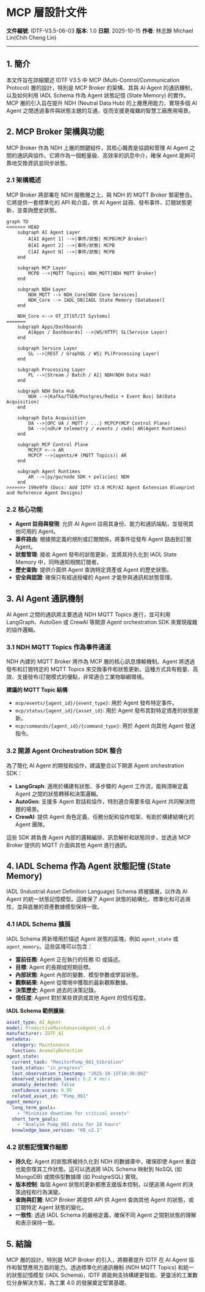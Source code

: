 # MCP 層設計文件

**文件編號**: IDTF-V3.5-06-03
**版本**: 1.0
**日期**: 2025-10-15
**作者**: 林志錚 Michael Lin(Chih Cheng Lin)

---

## 1. 簡介

本文件旨在詳細闡述 IDTF V3.5 中 MCP (Multi-Control/Communication Protocol) 層的設計，特別是 MCP Broker 的架構、其與 AI Agent 的通訊機制，以及如何利用 IADL Schema 作為 Agent 狀態記憶 (State Memory) 的實作。MCP 層的引入旨在提升 NDH (Neutral Data Hub) 的上層應用能力，實現多個 AI Agent 之間透過事件與狀態主題的互通，從而支援更複雜的智慧工廠應用場景。

## 2. MCP Broker 架構與功能

MCP Broker 作為 NDH 上層的關鍵組件，其核心職責是協調和管理 AI Agent 之間的通訊與協作。它將作為一個輕量級、高效率的訊息中介，確保 Agent 能夠可靠地交換資訊並同步狀態。

### 2.1 架構概述

MCP Broker 將部署在 NDH 服務層之上，與 NDH 的 MQTT Broker 緊密整合。它將提供一套標準化的 API 和介面，供 AI Agent 註冊、發布事件、訂閱狀態更新，並查詢歷史狀態。

```mermaid
graph TD
<<<<<<< HEAD
    subgraph AI Agent Layer
        A[AI Agent 1] -->|事件/狀態| MCPB(MCP Broker)
        B[AI Agent 2] -->|事件/狀態| MCPB
        C[AI Agent N] -->|事件/狀態| MCPB
    end

    subgraph MCP Layer
        MCPB -->|MQTT Topics| NDH_MQTT[NDH MQTT Broker]
    end

    subgraph NDH Layer
        NDH_MQTT --> NDH_Core[NDH Core Services]
        NDH_Core --> IADL_DB[IADL State Memory (Database)]
    end

    NDH_Core <--> OT_IT[OT/IT Systems]
=======
    subgraph Apps/Dashboards
        A[Apps / Dashboards] -->|WS/HTTP| SL(Service Layer)
    end

    subgraph Service Layer
        SL -->|REST / GraphQL / WS| PL(Processing Layer)
    end

    subgraph Processing Layer
        PL -->|Stream / Batch / AI| NDH(NDH Data Hub)
    end

    subgraph NDH Data Hub
        NDH -->|Kafka/TSDB/Postgres/Redis + Event Bus| DA(Data Acquisition)
    end

    subgraph Data Acquisition
        DA -->|OPC UA / MQTT / ...| MCPCP(MCP Control Plane)
        DA -->|ndh/# telemetry / events / cmds| AR(Agent Runtimes)
    end

    subgraph MCP Control Plane
        MCPCP <--> AR
        MCPCP -->|agents/# (MQTT Topics)| AR
    end

    subgraph Agent Runtimes
        AR -->|py/go/node SDK + policies| NDH
    end
>>>>>>> 199e9f9 (Docs: Add IDTF V3.6 MCP/AI Agent Extension Blueprint and Reference Agent Designs)
```

### 2.2 核心功能

*   **Agent 註冊與發現**: 允許 AI Agent 註冊其身份、能力和通訊端點，並發現其他可用的 Agent。
*   **事件路由**: 根據預定義的規則或訂閱關係，將事件從發布 Agent 路由到訂閱 Agent。
*   **狀態管理**: 接收 Agent 發布的狀態更新，並將其持久化到 IADL State Memory 中，同時通知相關訂閱者。
*   **歷史查詢**: 提供介面供 Agent 查詢特定資產或 Agent 的歷史狀態。
*   **安全與認證**: 確保只有經過授權的 Agent 才能參與通訊和狀態管理。

## 3. AI Agent 通訊機制

AI Agent 之間的通訊將主要透過 NDH MQTT Topics 進行，並可利用 LangGraph、AutoGen 或 CrewAI 等開源 Agent orchestration SDK 來實現複雜的協作邏輯。

### 3.1 NDH MQTT Topics 作為事件通道

NDH 內建的 MQTT Broker 將作為 MCP 層的核心訊息傳輸機制。Agent 將透過發布和訂閱特定的 MQTT Topics 來交換事件和狀態更新。這種方式具有輕量、高效、支援發布/訂閱模式的優點，非常適合工業物聯網環境。

**建議的 MQTT Topic 結構**:

*   `mcp/events/{agent_id}/{event_type}`: 用於 Agent 發布特定事件。
*   `mcp/status/{agent_id}/{asset_id}`: 用於 Agent 發布其對特定資產的狀態更新。
*   `mcp/commands/{agent_id}/{command_type}`: 用於 Agent 向其他 Agent 發送指令。

### 3.2 開源 Agent Orchestration SDK 整合

為了簡化 AI Agent 的開發和協作，建議整合以下開源 Agent orchestration SDK：

*   **LangGraph**: 適用於構建有狀態、多步驟的 Agent 工作流，能夠清晰定義 Agent 之間的狀態轉移和決策邏輯。
*   **AutoGen**: 支援多 Agent 對話和協作，特別適合需要多個 Agent 共同解決問題的場景。
*   **CrewAI**: 提供 Agent 角色定義、任務分配和協作框架，有助於構建結構化的 Agent 團隊。

這些 SDK 將負責 Agent 內部的邏輯編排、訊息解析和狀態同步，並透過 MCP Broker 提供的 MQTT 介面與其他 Agent 進行通訊。

## 4. IADL Schema 作為 Agent 狀態記憶 (State Memory)

IADL (Industrial Asset Definition Language) Schema 將被擴展，以作為 AI Agent 的統一狀態記憶模型。這確保了 Agent 狀態的結構化、標準化和可追溯性，並與底層的資產數據模型保持一致。

### 4.1 IADL Schema 擴展

IADL Schema 將新增用於描述 Agent 狀態的區塊，例如 `agent_state` 或 `agent_memory`。這些區塊可以包含：

*   **當前任務**: Agent 正在執行的任務 ID 或描述。
*   **目標**: Agent 的長期或短期目標。
*   **內部狀態**: Agent 內部的變數、模型參數或學習狀態。
*   **觀察結果**: Agent 從環境中獲取的最新觀察數據。
*   **決策歷史**: Agent 過去的決策記錄。
*   **信任度**: Agent 對於某些資訊或其他 Agent 的信任程度。

**IADL Schema 範例擴展**:

```yaml
asset_type: AI_Agent
model: PredictiveMaintenanceAgent_v1.0
manufacturer: IDTF_AI
metadata:
  category: Maintenance
  function: AnomalyDetection
agent_state:
  current_task: "MonitorPump_001_Vibration"
  task_status: "in_progress"
  last_observation_timestamp: "2025-10-15T10:30:00Z"
  observed_vibration_level: 5.2 # mm/s
  anomaly_detected: false
  confidence_score: 0.95
  related_asset_id: "Pump_001"
agent_memory:
  long_term_goals:
    - "Minimize downtime for critical assets"
  short_term_goals:
    - "Analyze Pump_001 data for 24 hours"
  knowledge_base_version: "KB_v2.1"
```

### 4.2 狀態記憶實作細節

*   **持久化**: Agent 的狀態將被持久化到 NDH 的數據庫中，確保即使 Agent 重啟也能恢復其工作狀態。這可以透過將 IADL Schema 映射到 NoSQL (如 MongoDB) 或關係型數據庫 (如 PostgreSQL) 實現。
*   **版本控制**: 每個 Agent 狀態的更新都應支援版本控制，以便追溯 Agent 的決策過程和行為演變。
*   **查詢與訂閱**: MCP Broker 將提供 API 供 Agent 查詢其他 Agent 的狀態，或訂閱特定 Agent 狀態的變化。
*   **一致性**: 透過 IADL Schema 的嚴格定義，確保不同 Agent 之間對狀態的理解和表示保持一致。

## 5. 結論

MCP 層的設計，特別是 MCP Broker 的引入，將顯著提升 IDTF 在 AI Agent 協作和智慧應用方面的能力。透過標準化的通訊機制 (NDH MQTT Topics) 和統一的狀態記憶模型 (IADL Schema)，IDTF 將能夠支持構建更智能、更靈活的工業數位分身解決方案，為工業 4.0 的發展奠定堅實基礎。

